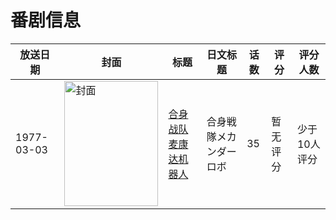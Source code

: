 # 番剧信息

|放送日期|封面|标题|日文标题|话数|评分|评分人数|
|---|---|---|---|---|---|---|
|1977-03-03|<img src="//lain.bgm.tv/pic/cover/c/b2/f3/37239_ZgC6H.jpg" alt="封面" style="width:150px;height:200px;object-fit:cover;">|[合身战队麦康达机器人](https://bangumi.tv/subject/37239)|合身戦隊メカンダーロボ|35|暂无评分|少于10人评分|
